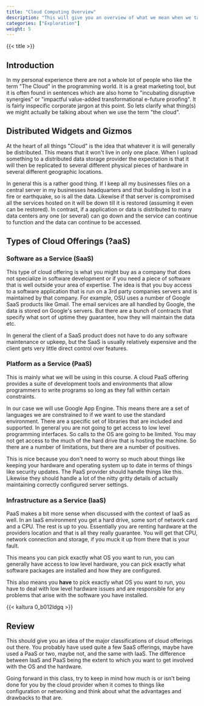 ```yaml
---
title: "Cloud Computing Overview"
description: "This will give you an overview of what we mean when we talk about cloud computing in this course. It is a bit of a fuzzy definition, but we will do our best and then look at some more specific terms."
categories: ["Exploration"]
weight: 5
---
```

<!--- Make sure to fill out the title and description above, they will be used when generating lists of exploration topics -->
<!--- The weight above determines what order this will be shown among other exploration topics in this same folder, lower numbers are shown first. Start using at least multiples of 5, that way if you need to add a content page between existing ones there are enough open weights to do so. They are integers only -->

{{< title >}}
## Introduction
<!--- Introduce the content of this exploration -->
In my personal experience there are not a whole lot of people who like the term "The Cloud" in the programming world. It is a great marketing tool, but it is often found in sentences which are also home to "incubating disruptive synergies" or "impactful value-added transformational e-future proofing". It is fairly inspecific corporate jargon at this point. So lets clarify what thing(s) we might actually be talking about when we use the term "the cloud".

## Distributed Widgets and Gizmos
At the heart of all things "Cloud" is the idea that whatever it is will generally be distributed. This means that it won't live in only one place. When I upload something to a distributed data storage provider the expectation is that it will then be replicated to several different physical pieces of hardware in several different geographic locations.

In general this is a rather good thing. If I keep all my businesses files on a central server in my businesses headquarters and that building is lost in a fire or earthquake, so is all the data. Likewise if that server is compromised all the services hosted on it will be down till it is restored (assuming it even can be restored). In contrast, if a application or data is distributed to many data centers any one (or several) can go down and the service can continue to function and the data can continue to be accessed.

## Types of Cloud Offerings (?aaS)

### Software as a Service (SaaS)

This type of cloud offering is what you might buy as a company that does not specialize in software development or if you need a piece of software that is well outside your area of expertise. The idea is that you buy access to a software application that is run on a 3rd party companies servers and is maintained by that company. For example, OSU uses a number of Google SaaS products like Gmail. The email services are all handled by Google, the data is stored on Google's servers. But there are a bunch of contracts that specify what sort of uptime they guarantee, how they will maintain the data etc.

In general the client of a SaaS product does not have to do any software maintenance or upkeep, but the SaaS is usually relatively expensive and the client gets very little direct control over features.

### Platform as a Service (PaaS)

This is mainly what we will be using in this course. A cloud PaaS offering provides a suite of development tools and environments that allow programmers to write programs so long as they fall within certain constraints.

In our case we will use Google App Engine. This means there are a set of languages we are constrained to if we want to use the standard environment. There are a specific set of libraries that are included and supported. In general you are not going to get access to low level programming interfaces. So calls to the OS are going to be limited. You may not get access to the much of the hard drive that is hosting the machine. So there are a number of limitations, but there are a number of positives.

This is nice because you don't need to worry so much about things like keeping your hardware and operating system up to date in terms of things like security updates. The PaaS provider should handle things like this. Likewise they should handle a lot of the nitty gritty details of actually maintaining correctly configured server settings.

### Infrastructure as a Service (IaaS)

PaaS makes a bit more sense when discussed with the context of IaaS as well. In an IaaS environment you get a hard drive, some sort of network card and a CPU. The rest is up to you. Essentially you are renting hardware at the providers location and that is all they really guarantee. You will get that CPU, network connection and storage, if you muck it up from there that is your fault.

This means you can pick exactly what OS you want to run, you can generally have access to low level hardware, you can pick exactly what software packages are installed and how they are configured.

This also means you **have** to pick exactly what OS you want to run, you have to deal with low level hardware issues and are responsible for any problems that arise with the software you have installed.

{{< kaltura 0_b012ldgq >}}

## Review
This should give you an idea of the major classifications of cloud offerings out there. You probably have used quite a few SaaS offerings, maybe have used a PaaS or two, maybe not, and the same with IaaS. The difference between IaaS and PaaS being the extent to which you want to get involved with the OS and the hardware.

Going forward in this class, try to keep in mind how much is or isn't being done for you by the cloud provider when it comes to things like configuration or networking and think about what the advantages and drawbacks to that are.